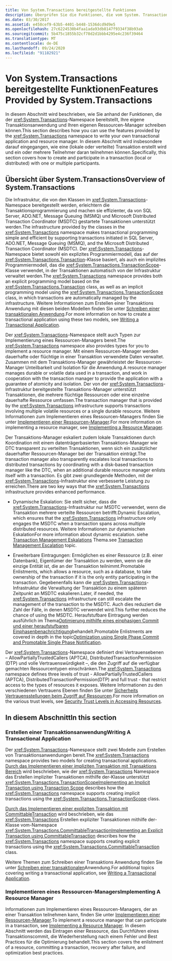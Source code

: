```yaml
---
title: Von System.Transactions bereitgestellte Funktionen
description: Überprüfen Sie die Funktionen, die vom System. Transactions-Namespace in .NET bereitgestellt werden, um Ihre eigene Transaktions Anwendung und den Ressourcen-Manager zu schreiben.
ms.date: 03/30/2017
ms.assetid: e458cef9-63b5-4401-b448-1536dcd9d9e5
ms.openlocfilehash: 27c6224530b4faa1ada93db8147f9334f38b93ab
ms.sourcegitcommit: 5b475c1855b32cf78d2d1bbb4295e4c236f39464
ms.translationtype: MT
ms.contentlocale: de-DE
ms.lasthandoff: 09/24/2020
ms.locfileid: "91182921"
---
```

# <a name="features-provided-by-systemtransactions"></a><span data-ttu-id="6c09f-103">Von System.Transactions bereitgestellte Funktionen</span><span class="sxs-lookup"><span data-stu-id="6c09f-103">Features Provided by System.Transactions</span></span>

<span data-ttu-id="6c09f-104">In diesem Abschnitt wird beschrieben, wie Sie anhand der Funktionen, die der <xref:System.Transactions>-Namespace bereitstellt, Ihre eigene Transaktionsanwendung und Ihren eigenen Ressourcen-Manager schreiben können.</span><span class="sxs-lookup"><span data-stu-id="6c09f-104">This section describes how you can use the features provided by the <xref:System.Transactions> namespace to write your own transactional application and resource manager.</span></span> <span data-ttu-id="6c09f-105">In diesem Abschnitt wird insbesondere darauf eingegangen, wie eine (lokale oder verteilte) Transaktion erstellt wird und ein oder mehrere Teilnehmer daran teilnehmen können.</span><span class="sxs-lookup"><span data-stu-id="6c09f-105">Specifically, this section covers how to create and participate in a transaction (local or distributed) with one or multiple participants.</span></span>  
  
## <a name="overview-of-systemtransactions"></a><span data-ttu-id="6c09f-106">Übersicht über System.Transactions</span><span class="sxs-lookup"><span data-stu-id="6c09f-106">Overview of System.Transactions</span></span>  

 <span data-ttu-id="6c09f-107">Die Infrastruktur, die von den Klassen im <xref:System.Transactions>-Namespace bereitgestellt werden, erleichtern die Transaktionsprogrammierung und machen sie effizienter, da von SQL Server, ADO.NET, Message Queuing (MSMQ) und Microsoft Distributed Transaction Coordinator (MSDTC) gestartete Transaktionen unterstützt werden.</span><span class="sxs-lookup"><span data-stu-id="6c09f-107">The infrastructure provided by the classes in the <xref:System.Transactions> namespace makes transactional programming simple and efficient by supporting transactions initiated in SQL Server, ADO.NET, Message Queuing (MSMQ), and the Microsoft Distributed Transaction Coordinator (MSDTC).</span></span> <span data-ttu-id="6c09f-108">Der <xref:System.Transactions>-Namespace bietet sowohl ein explizites Programmiermodell, das auf der <xref:System.Transactions.Transaction>-Klasse basiert, als auch ein implizites Programmiermodell, das die <xref:System.Transactions.TransactionScope>-Klasse verwendet, in der Transaktionen automatisch von der Infrastruktur verwaltet werden.</span><span class="sxs-lookup"><span data-stu-id="6c09f-108">The <xref:System.Transactions> namespace provides both an explicit programming model based on the <xref:System.Transactions.Transaction> class, as well as an implicit programming model using the <xref:System.Transactions.TransactionScope> class, in which transactions are automatically managed by the infrastructure.</span></span> <span data-ttu-id="6c09f-109">Weitere Informationen zum Erstellen einer Transaktions Anwendung mit diesen beiden Modellen finden Sie unter [Schreiben einer transaktionalen Anwendung](writing-a-transactional-application.md).</span><span class="sxs-lookup"><span data-stu-id="6c09f-109">For more information on how to create a transactional application using these two models, see [Writing a Transactional Application](writing-a-transactional-application.md).</span></span>  
  
 <span data-ttu-id="6c09f-110">Der <xref:System.Transactions>-Namespace stellt auch Typen zur Implementierung eines Ressourcen-Managers bereit.</span><span class="sxs-lookup"><span data-stu-id="6c09f-110">The <xref:System.Transactions> namespace also provides types for you to implement a resource manager.</span></span> <span data-ttu-id="6c09f-111">Mit einem Ressourcen-Manager werden dauerhafte oder flüchtige in einer Transaktion verwendete Daten verwaltet. Zusammen mit dem Transaktions-Manager gewährleistet der Ressourcen-Manager Unteilbarkeit und Isolation für die Anwendung.</span><span class="sxs-lookup"><span data-stu-id="6c09f-111">A resource manager manages durable or volatile data used in a transaction, and work in cooperation with the transaction manager to provide the application with a guarantee of atomicity and isolation.</span></span> <span data-ttu-id="6c09f-112">Der von der <xref:System.Transactions>-Infrastruktur bereitgestellte Transaktions-Manager unterstützt Transaktionen, die mehrere flüchtige Ressourcen oder eine einzelne dauerhafte Ressource umfassen.</span><span class="sxs-lookup"><span data-stu-id="6c09f-112">The transaction manager that is provided by the <xref:System.Transactions> infrastructure supports transactions involving multiple volatile resources or a single durable resource.</span></span> <span data-ttu-id="6c09f-113">Weitere Informationen zum Implementieren eines Ressourcen-Managers finden Sie unter [Implementieren einer Ressourcen-Manager](implementing-a-resource-manager.md).</span><span class="sxs-lookup"><span data-stu-id="6c09f-113">For more information on implementing a resource manager, see [Implementing a Resource Manager](implementing-a-resource-manager.md).</span></span>  
  
 <span data-ttu-id="6c09f-114">Der Transaktions-Manager eskaliert zudem lokale Transaktionen durch Koordination mit einem datenträgerbasierten Transaktions-Manager wie DTC transparent zu verteilten Transaktionen, wenn sich ein zusätzlicher dauerhafter Ressourcen-Manager bei der Transaktion einträgt.</span><span class="sxs-lookup"><span data-stu-id="6c09f-114">The transaction manager also transparently escalates local transactions to distributed transactions by coordinating with a disk-based transaction manager like the DTC, when an additional durable resource manager enlists itself with a transaction.</span></span> <span data-ttu-id="6c09f-115">Es gibt zwei grundlegende Methoden, mit der <xref:System.Transactions>-Infrastruktur eine verbesserte Leistung zu erreichen.</span><span class="sxs-lookup"><span data-stu-id="6c09f-115">There are two key ways that the <xref:System.Transactions> infrastructure provides enhanced performance.</span></span>  
  
- <span data-ttu-id="6c09f-116">Dynamische Eskalation: Sie stellt sicher, dass die <xref:System.Transactions>-Infrastruktur nur MSDTC verwendet, wenn die Transaktion mehrere verteilte Ressourcen betrifft.</span><span class="sxs-lookup"><span data-stu-id="6c09f-116">Dynamic Escalation, which ensures that the <xref:System.Transactions> infrastructure only engages the MSDTC when a transaction spans across multiple distributed resources.</span></span> <span data-ttu-id="6c09f-117">Weitere Informationen zur dynamischen Eskalation</span><span class="sxs-lookup"><span data-stu-id="6c09f-117">For more information about dynamic escalation.</span></span> <span data-ttu-id="6c09f-118">siehe [Transaction Management Eskalations](transaction-management-escalation.md) Thema.</span><span class="sxs-lookup"><span data-stu-id="6c09f-118">see [Transaction Management Escalation](transaction-management-escalation.md) topic.</span></span>  
  
- <span data-ttu-id="6c09f-119">Erweiterbare Eintragungen: Ermöglichen es einer Ressource (z.B. einer Datenbank), Eigentümer der Transaktion zu werden, wenn sie die einzige Entität ist, die an der Transaktion teilnimmt.</span><span class="sxs-lookup"><span data-stu-id="6c09f-119">Promotable Enlistments, which allows a resource, such as a database, to take ownership of the transaction if it is the only entity participating in the transaction.</span></span> <span data-ttu-id="6c09f-120">Gegebenenfalls kann die <xref:System.Transactions>-Infrastruktur die Verwaltung der Transaktion zu einem späteren Zeitpunkt an MSDTC eskalieren.</span><span class="sxs-lookup"><span data-stu-id="6c09f-120">Later, if needed, the <xref:System.Transactions> infrastructure can still escalate the management of the transaction to the MSDTC.</span></span> <span data-ttu-id="6c09f-121">Auch dies reduziert die Zahl der Fälle, in denen MSDTC verwendet wird.</span><span class="sxs-lookup"><span data-stu-id="6c09f-121">This further reduces the chance of using the MSDTC.</span></span> <span data-ttu-id="6c09f-122">Heraufstufbare Eintragung werden ausführlich im Thema[Optimierung mithilfe eines einphasigen Commit und einer heraufstufbaren Einphasenbenachrichtigung](optimization-spc-and-promotable-spn.md)behandelt.</span><span class="sxs-lookup"><span data-stu-id="6c09f-122">Promotable Enlistments are covered in depth in the topic[Optimization using Single Phase Commit and Promotable Single Phase Notification](optimization-spc-and-promotable-spn.md).</span></span>  
  
 <span data-ttu-id="6c09f-123">Der <xref:System.Transactions>-Namespace definiert drei Vertrauensebenen – AllowPartiallyTrustedCallers (APTCA), DistributedTransactionPermission (DTP) und volle Vertrauenswürdigkeit –, die den Zugriff auf die verfügbar gemachten Ressourcentypen einschränken.</span><span class="sxs-lookup"><span data-stu-id="6c09f-123">The <xref:System.Transactions> namespace defines three levels of trust - AllowPartiallyTrustedCallers (APTCA), DistributedTransactionPermission(DTP) and full trust - that restrict access to the types of resources it exposes.</span></span> <span data-ttu-id="6c09f-124">Weitere Informationen zu den verschiedenen Vertrauens Ebenen finden Sie unter [Sicherheits Vertrauensstellungen beim Zugriff auf Ressourcen](security-trust-levels-in-accessing-resources.md).</span><span class="sxs-lookup"><span data-stu-id="6c09f-124">For more information on the various trust levels, see [Security Trust Levels in Accessing Resources](security-trust-levels-in-accessing-resources.md).</span></span>  
  
## <a name="in-this-section"></a><span data-ttu-id="6c09f-125">In diesem Abschnitt</span><span class="sxs-lookup"><span data-stu-id="6c09f-125">In this section</span></span>  
  
### <a name="writing-a-transactional-application"></a><span data-ttu-id="6c09f-126">Erstellen einer Transaktionsanwendung</span><span class="sxs-lookup"><span data-stu-id="6c09f-126">Writing A Transactional Application</span></span>  

 <span data-ttu-id="6c09f-127">Der <xref:System.Transactions>-Namespace stellt zwei Modelle zum Erstellen von Transaktionsanwendungen bereit.</span><span class="sxs-lookup"><span data-stu-id="6c09f-127">The <xref:System.Transactions> namespace provides two models for creating transactional applications.</span></span> <span data-ttu-id="6c09f-128">[Durch das Implementieren einer impliziten Transaktion mit Transaktions Bereich](implementing-an-implicit-transaction-using-transaction-scope.md) wird beschrieben, wie der <xref:System.Transactions> Namespace das Erstellen impliziter Transaktionen mithilfe der-Klasse unterstützt <xref:System.Transactions.TransactionScope></span><span class="sxs-lookup"><span data-stu-id="6c09f-128">[Implementing an Implicit Transaction using Transaction Scope](implementing-an-implicit-transaction-using-transaction-scope.md) describes how the <xref:System.Transactions> namespace supports creating implicit transactions using the <xref:System.Transactions.TransactionScope> class.</span></span>  
  
 <span data-ttu-id="6c09f-129">[Durch das Implementieren einer expliziten Transaktion mit CommittableTransaction](implementing-an-explicit-transaction-using-committabletransaction.md) wird beschrieben, wie das <xref:System.Transactions> Erstellen expliziter Transaktionen mithilfe der-Klasse vom-Namespace <xref:System.Transactions.CommittableTransaction></span><span class="sxs-lookup"><span data-stu-id="6c09f-129">[Implementing an Explicit Transaction using CommittableTransaction](implementing-an-explicit-transaction-using-committabletransaction.md) describes how the <xref:System.Transactions> namespace supports creating explicit transactions using the <xref:System.Transactions.CommittableTransaction> class.</span></span>  
  
 <span data-ttu-id="6c09f-130">Weitere Themen zum Schreiben einer Transaktions Anwendung finden Sie unter [Schreiben einer transaktionalen](writing-a-transactional-application.md)Anwendung.</span><span class="sxs-lookup"><span data-stu-id="6c09f-130">For additional topics covering writing a transactional application, see [Writing a Transactional Application](writing-a-transactional-application.md).</span></span>  
  
### <a name="implementing-a-resource-manager"></a><span data-ttu-id="6c09f-131">Implementieren eines Ressourcen-Managers</span><span class="sxs-lookup"><span data-stu-id="6c09f-131">Implementing A Resource Manager</span></span>  

 <span data-ttu-id="6c09f-132">Informationen zum Implementieren eines Ressourcen-Managers, der an einer Transaktion teilnehmen kann, finden Sie unter [Implementieren einer Ressourcen-Manager](implementing-a-resource-manager.md).</span><span class="sxs-lookup"><span data-stu-id="6c09f-132">To implement a resource manager that can participate in a transaction, see [Implementing a Resource Manager](implementing-a-resource-manager.md).</span></span> <span data-ttu-id="6c09f-133">In diesem Abschnitt werden das Eintragen einer Ressource, das Durchführen eines Transaktionscommit, die Wiederherstellung nach einem Fehler und Best Practices für die Optimierung behandelt.</span><span class="sxs-lookup"><span data-stu-id="6c09f-133">This section covers the enlistment of a resource, committing a transaction, recovery after failure, and optimization best practices.</span></span>
